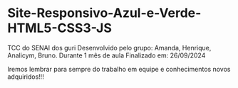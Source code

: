 # Site-Responsivo-Azul-e-Verde-HTML5-CSS3-JS
TCC do SENAI dos guri
Desenvolvido pelo grupo: Amanda, Henrique, Analicym, Bruno.
Durante 1 mês de aula
Finalizado em: 26/09/2024

Iremos lembrar para sempre do trabalho em equipe e conhecimentos novos adquiridos!!!
